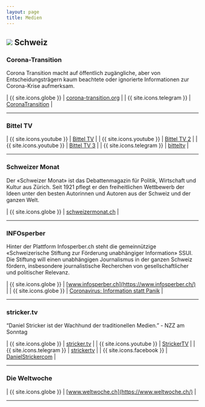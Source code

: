 ```yaml
---
layout: page
title: Medien
---
```


## <img src="{{site.baseurl}}/assets/img/flaggen/ch.png"> Schweiz

### Corona-Transition

Corona Transition macht auf öffentlich zugängliche, aber von Entscheidungsträgern kaum beachtete oder ignorierte Informationen zur Corona-Krise aufmerksam.

| {{ site.icons.globe }}    | [corona-transition.org](https://corona-transition.org) |
| {{ site.icons.telegram }} | [CoronaTransition](https://t.me/CoronaTransition) |

---

### Bittel TV

| {{ site.icons.youtube }}  | [Bittel TV](https://www.youtube.com/c/BITTELTV) |
| {{ site.icons.youtube }}  | [Bittel TV 2](https://www.youtube.com/channel/UCHfqgvjntX8kXYOl08j2pAg) |
| {{ site.icons.youtube }}  | [Bittel TV 3](https://www.youtube.com/channel/UClg3R88fje-5MLDrFvly_Lw) |
| {{ site.icons.telegram }} | [bitteltv](https://t.me/bitteltv) |

---

### Schweizer Monat

Der «Schweizer Monat» ist das Debattenmagazin für Politik, Wirtschaft und Kultur aus Zürich. Seit 1921 pflegt er den freiheitlichen Wettbewerb der Ideen unter den besten Autorinnen und Autoren aus der Schweiz und der ganzen Welt.

| {{ site.icons.globe }}    | [schweizermonat.ch](https://schweizermonat.ch/) |

---

### INFOsperber

Hinter der Plattform Infosperber.ch steht die gemeinnützige «Schweizerische Stiftung zur Förderung unabhängiger Information» SSUI. Die Stiftung will einen unabhängigen Journalismus in der ganzen Schweiz fördern, insbesondere journalistische Recherchen von gesellschaftlicher und politischer Relevanz.

| {{ site.icons.globe }}    | [www.infosperber.ch](https://www.infosperber.ch/) |
| {{ site.icons.globe }}    | [Coronavirus: Information statt Panik](https://www.infosperber.ch/Dossier/Coronavirus-Hysterie-oder-Gefahr) |

---

### stricker.tv

“Daniel Stricker ist der Wachhund der traditionellen Medien.” - NZZ am Sonntag

| {{ site.icons.globe }}    | [stricker.tv](https://www.stricker.tv/) |
| {{ site.icons.youtube }}  | [StrickerTV](https://www.youtube.com/channel/UC4b0Zc5gTZqupfe0Twh-6RA) |
| {{ site.icons.telegram }} | [strickertv](https://t.me/strickertv) |
| {{ site.icons.facebook }} | [DanielStrickercom](https://www.facebook.com/DanielStrickercom) |

---

### Die Weltwoche

| {{ site.icons.globe }}    | [www.weltwoche.ch](https://www.weltwoche.ch/) |

---

